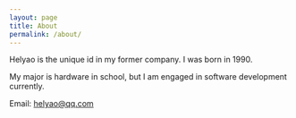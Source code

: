 ```yaml
---
layout: page
title: About
permalink: /about/
---
```


Helyao is the unique id in my former company. I was born in 1990.

My major is hardware in school, but I am engaged in software development currently.

Email: helyao@qq.com